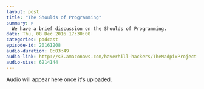 ```yaml
---
layout: post
title: "The Shoulds of Programming"
summary: >
  We have a brief discussion on the Shoulds of Programming.
date: Thu, 08 Dec 2016 17:30:00
categories: podcast
episode-id: 20161208
audio-duration: 0:03:49
audio-link: http://s3.amazonaws.com/haverhill-hackers/TheMadpixProject-LiquidBlue.mp3
audio-size: 6214144
---
```

Audio will appear here once it's uploaded.
